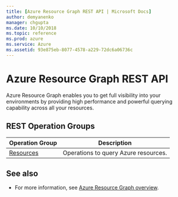 ```yaml
---
title: [Azure Resource Graph REST API | Microsoft Docs]
author: demyanenko
manager: chgupta
ms.date: 10/10/2018
ms.topic: reference
ms.prod: azure
ms.service: Azure
ms.assetid: 93e875eb-8077-4578-a229-72dc6a06736c
---
```


# Azure Resource Graph REST API

Azure Resource Graph enables you to get full visibility into your environments by providing high performance and powerful querying capability across all your resources.


## REST Operation Groups

| Operation Group | Description |
|-----------------|-------------|
| [Resources](xref:management.azure.com.azureresourcegraph.resources) |Operations to query Azure resources.|

## See also

- For more information, see [Azure Resource Graph overview](https://docs.microsoft.com/en-us/azure/governance/resource-graph/overview).
